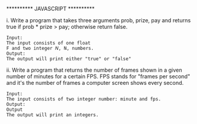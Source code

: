 ********** JAVASCRIPT **********


i. Write a program that takes three arguments prob, prize, pay and returns true if prob * prize > pay; otherwise return false.


    Input:
    The input consists of one float 
    F and two integer 𝑁, N, numbers.
    Output:
    The output will print either "true" or "false"

ii. Write a program that returns the number of frames shown in a given number of minutes for a certain FPS. FPS stands for "frames per second" and it's the number of frames a computer screen shows every second.


    Input:
    The input consists of two integer number: minute and fps.
    Output:
    Output
    The output will print an integers.